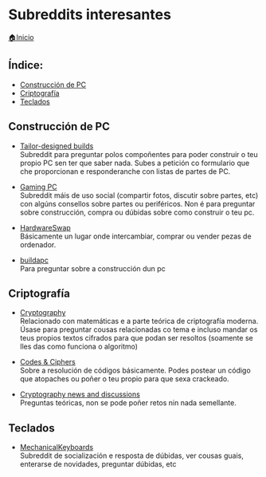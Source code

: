 # Subreddits interesantes

[🏠Inicio](../README.md)

## Índice:
* [Construcción de PC](subreddits.md#construcción-de-pc)
* [Criptografía](subreddits.md#criptografía)
* [Teclados](subreddits.md#teclados)

## Construcción de PC

* [Tailor-designed builds](https://www.reddit.com/r/buildapcforme/)\
Subreddit para preguntar polos compoñentes para poder construir o teu propio PC sen ter que saber nada. Subes a petición co formulario que che proporcionan e responderanche con listas de partes de PC.

* [Gaming PC](https://www.reddit.com/r/gamingpc/)\
Subreddit máis de uso social (compartir fotos, discutir sobre partes, etc) con algúns consellos sobre partes ou periféricos. Non é para preguntar sobre construcción, compra ou dúbidas sobre como construir o teu pc.

* [HardwareSwap](https://www.reddit.com/r/hardwareswap/)\
Básicamente un lugar onde intercambiar, comprar ou vender pezas de ordenador.

* [buildapc](https://www.reddit.com/r/buildapc/)\
Para preguntar sobre a construcción dun pc

## Criptografía

* [Cryptography](https://www.reddit.com/r/cryptography/)\
Relacionado con matemáticas e a parte teórica de criptografía moderna. Úsase para preguntar cousas relacionadas co tema e incluso mandar os teus propios textos cifrados para que podan ser resoltos (soamente se lles das como funciona o algoritmo)

* [Codes & Ciphers](https://www.reddit.com/r/codes/)\
Sobre a resolución de códigos básicamente. Podes postear un código que atopaches ou poñer o teu propio para que sexa crackeado.

* [Cryptography news and discussions](https://www.reddit.com/r/crypto/)\
Preguntas teóricas, non se pode poñer retos nin nada semellante.

## Teclados

* [MechanicalKeyboards](https://www.reddit.com/r/MechanicalKeyboards/)\
Subreddit de socialización e resposta de dúbidas, ver cousas guais, enterarse de novidades, preguntar dúbidas, etc

